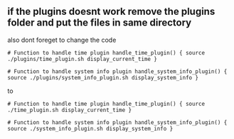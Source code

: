 ## if the plugins doesnt work remove the plugins folder and put the files in same directory

also dont foreget to change the code 

`# Function to handle time plugin
handle_time_plugin() {
    source ./plugins/time_plugin.sh
    display_current_time
}`

`# Function to handle system info plugin
handle_system_info_plugin() {
    source ./plugins/system_info_plugin.sh
    display_system_info
}`

to

`# Function to handle time plugin
handle_time_plugin() {
    source ./time_plugin.sh
    display_current_time
}`

`# Function to handle system info plugin
handle_system_info_plugin() {
    source ./system_info_plugin.sh
    display_system_info
}
`
